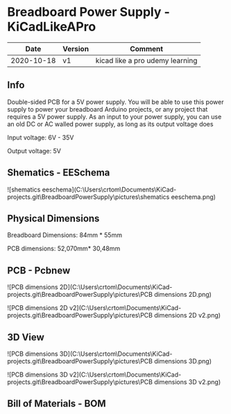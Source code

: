 #	Breadboard Power Supply - KiCadLikeAPro

| Date       | Version | Comment                         |
| ---------- | ------- | ------------------------------- |
| 2020-10-18 | v1      | kicad like a pro udemy learning |

##	Info

Double-sided PCB for a 5V power supply. You will be able to use this power supply to power your breadboard Arduino projects, or any project that requires a 5V power supply. As an input
to your power supply, you can use an old DC or AC walled power supply, as long as its output voltage does 

Input voltage: 6V - 35V

Output voltage: 5V

## Shematics - EESchema

![shematics eeschema](C:\Users\crtom\Documents\KiCad-projects.git\BreadboardPowerSupply\pictures\shematics eeschema.png)

## Physical Dimensions

Breadboard Dimensions: 84mm *  55mm 

PCB dimensions: 52,070mm* 30,48mm

##	PCB - Pcbnew

![PCB dimensions 2D](C:\Users\crtom\Documents\KiCad-projects.git\BreadboardPowerSupply\pictures\PCB dimensions 2D.png)

![PCB dimensions 2D v2](C:\Users\crtom\Documents\KiCad-projects.git\BreadboardPowerSupply\pictures\PCB dimensions 2D v2.png)

##	3D View
![PCB dimensions 3D](C:\Users\crtom\Documents\KiCad-projects.git\BreadboardPowerSupply\pictures\PCB dimensions 3D.png)

![PCB dimensions 3D v2](C:\Users\crtom\Documents\KiCad-projects.git\BreadboardPowerSupply\pictures\PCB dimensions 3D v2.png)

## Bill of Materials - BOM

